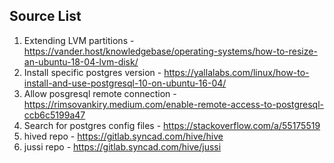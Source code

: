 ## Source List

1. Extending LVM partitions - https://vander.host/knowledgebase/operating-systems/how-to-resize-an-ubuntu-18-04-lvm-disk/
2. Install specific postgres version - https://yallalabs.com/linux/how-to-install-and-use-postgresql-10-on-ubuntu-16-04/
3. Allow posgresql remote connection - https://rimsovankiry.medium.com/enable-remote-access-to-postgresql-ccb6c5199a47
4. Search for postgres config files - https://stackoverflow.com/a/55175519
5. hived repo - https://gitlab.syncad.com/hive/hive
6. jussi repo - https://gitlab.syncad.com/hive/jussi
